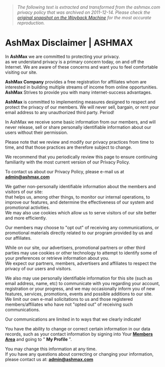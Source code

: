 > *The following text is extracted and transformed from the ashmax.com privacy policy that was archived on 2011-12-14. Please check the [original snapshot on the Wayback Machine](https://web.archive.org/web/20111214082059id_/http%3A//www.ashmax.com/privacy.php) for the most accurate reproduction.*

# AshMax Disclaimer | ASHMAX

In **AshMax** we are committed to protecting your privacy.   
as we understand privacy is a primary concern today, on and off the Internet. We are aware of these concerns and want you to feel comfortable visiting our site.

**AshMax Company** provides a free registration for affiliates whom are interested in building multiple streams of income from online opportunities.  
**AshMax** Strives to provide you with many internet-success advantages. 

**AshMax** is committed to implementing measures designed to respect and protect the privacy of our members. We will never sell, bargain, or rent your email address to any unauthorized third party. Period!

In AshMax we receive some basic information from our members, and will never release, sell or share personally identifiable information about our users without their permission.

Please note that we review and modify our privacy practices from time to time, and that those practices are therefore subject to change.

We recommend that you periodically review this page to ensure continuing familiarity with the most current version of our Privacy Policy. 

To contact us about our Privacy Policy, please e-mail us at [**admin@ashmax.com**](mailto:admin@ashmax.com)

We gather non-personally identifiable information about the members and visitors of our site:  
that helps us, among other things, to monitor our internal operations, to improve our features, and determine the effectiveness of our system and promotional activities.  
We may also use cookies which allow us to serve visitors of our site better and more efficiently.

Our members may choose to "opt out" of receiving any communications, or promotional materials directly related to our program provided by us and our affiliates.

While on our site, our advertisers, promotional partners or other third parties may use cookies or other technology to attempt to identify some of your preferences or retrieve information about you.  
We expect our partners, members, advertisers and affiliates to respect the privacy of our users and visitors.

We also may use personally identifiable information for this site (such as email address, name, etc) to communicate with you regarding your account, registration or your progress, and we may occasionally inform you of new features, services, promotions, events and possible additions to our site.  
We limit our own e-mail solicitations to us and those registered members/affiliates who have not "opted out" of receiving such communications.

Our communications are limited in to ways that we clearly indicate!

You have the ability to change or correct certain information in our data records, such as your contact information by signing into Your [**Members Area**](http://ashmax.com/members) and going to " **My Profile** ". 

You may change this information at any time.   
If you have any questions about correcting or changing your information, please contact us at: [**admin@ashmax.com**](mailto:admin@ashmax.com)  

